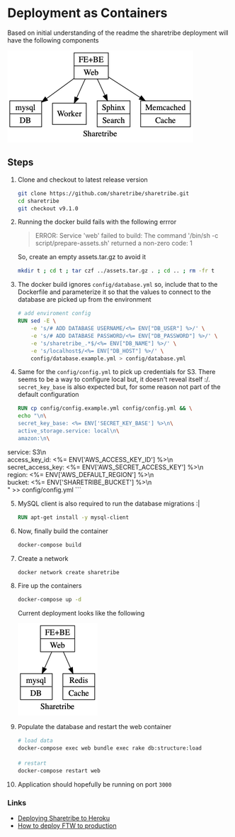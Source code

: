 # Deployment as Containers #

Based on initial understanding of the readme the sharetribe deployment will have the following components

![Deployment](./deployment-01.png)

## Steps ##

1. Clone and checkout to latest release version

	``` sh
	git clone https://github.com/sharetribe/sharetribe.git
	cd sharetribe
	git checkout v9.1.0
	```

2. Running the docker build fails with the following errror

	> ERROR: Service 'web' failed to build: The command '/bin/sh -c script/prepare-assets.sh' returned a non-zero code: 1
	
	So, create an empty assets.tar.gz to avoid it

	``` sh
	mkdir t ; cd t ; tar czf ../assets.tar.gz . ; cd .. ; rm -fr t
	```

3. The docker build ignores `config/database.yml` so, include that to the Dockerfile and parameterize it so that the values to connect to the database are picked up from the environment

	``` dockerfile
	# add enviroment config
	RUN sed -E \
		-e 's/# ADD DATABASE USERNAME/<%= ENV["DB_USER"] %>/' \
		-e 's/# ADD DATABASE PASSWORD/<%= ENV["DB_PASSWORD"] %>/' \
		-e 's/sharetribe_.*$/<%= ENV["DB_NAME"] %>/' \
		-e 's/localhost$/<%= ENV["DB_HOST"] %>/' \
		config/database.example.yml > config/database.yml
	```

4. Same for the `config/config.yml` to pick up credentials for S3. There seems to be a way to configure local but, it doesn't reveal itself :/. `secret_key_base` is also expected but, for some reason not part of the default configuration

	``` dockerfile
	RUN cp config/config.example.yml config/config.yml && \
	echo "\n\
	secret_key_base: <%= ENV['SECRET_KEY_BASE'] %>\n\
	active_storage.service: local\n\
	amazon:\n\
service: S3\n\
access_key_id: <%= ENV['AWS_ACCESS_KEY_ID'] %>\n\
secret_access_key: <%= ENV['AWS_SECRET_ACCESS_KEY'] %>\n\
region: <%= ENV['AWS_DEFAULT_REGION'] %>\n\
bucket: <%= ENV['SHARETRIBE_BUCKET'] %>\n\
	" >> config/config.yml
	```

5. MySQL client is also required to run the database migrations :|

	``` dockerfile
	RUN apt-get install -y mysql-client
	```

6. Now, finally build the container

	``` sh
	docker-compose build
	```

7. Create a network

	``` sh
	docker network create sharetribe
	```

8. Fire up the containers

	``` sh
	docker-compose up -d
	```
	
	Current deployment looks like the following
	
	![Current Deployment](deployment-02.png)

9. Populate the database and restart the web container

	``` sh
	# load data
	docker-compose exec web bundle exec rake db:structure:load

	# restart
	docker-compose restart web
	```

10. Application should hopefully be running on port `3000`



### Links ###

- [Deploying Sharetribe to Heroku](https://gist.github.com/svallory/d08e9baa88e18d691605)
- [How to deploy FTW to production](https://www.sharetribe.com/docs/ftw-hosting/how-to-deploy-ftw-to-production/)
